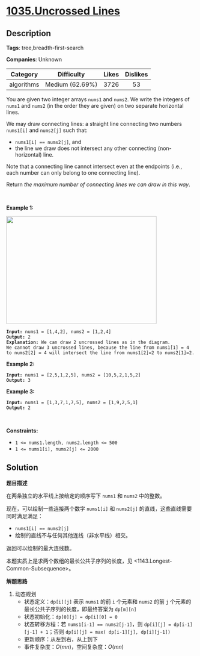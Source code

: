 # [1035.Uncrossed Lines](https://leetcode.com/problems/uncrossed-lines/description/)

## Description

**Tags**: tree,breadth-first-search

**Companies**: Unknown

|  Category  |   Difficulty    | Likes | Dislikes |
| :--------: | :-------------: | :---: | :------: |
| algorithms | Medium (62.69%) | 3726  |    53    |

<p>You are given two integer arrays <code>nums1</code> and <code>nums2</code>. We write the integers of <code>nums1</code> and <code>nums2</code> (in the order they are given) on two separate horizontal lines.</p>
<p>We may draw connecting lines: a straight line connecting two numbers <code>nums1[i]</code> and <code>nums2[j]</code> such that:</p>
<ul>
  <li><code>nums1[i] == nums2[j]</code>, and</li>
  <li>the line we draw does not intersect any other connecting (non-horizontal) line.</li>
</ul>
<p>Note that a connecting line cannot intersect even at the endpoints (i.e., each number can only belong to one connecting line).</p>
<p>Return <em>the maximum number of connecting lines we can draw in this way</em>.</p>
<p>&nbsp;</p>
<p><strong class="example">Example 1:</strong></p>
<img alt="" src="https://assets.leetcode.com/uploads/2019/04/26/142.png" style="width: 400px; height: 286px;" />
<pre><code><strong>Input:</strong> nums1 = [1,4,2], nums2 = [1,2,4]
<strong>Output:</strong> 2
<strong>Explanation:</strong> We can draw 2 uncrossed lines as in the diagram.
We cannot draw 3 uncrossed lines, because the line from nums1[1] = 4 to nums2[2] = 4 will intersect the line from nums1[2]=2 to nums2[1]=2.</code></pre>
<p><strong class="example">Example 2:</strong></p>
<pre><code><strong>Input:</strong> nums1 = [2,5,1,2,5], nums2 = [10,5,2,1,5,2]
<strong>Output:</strong> 3</code></pre>
<p><strong class="example">Example 3:</strong></p>
<pre><code><strong>Input:</strong> nums1 = [1,3,7,1,7,5], nums2 = [1,9,2,5,1]
<strong>Output:</strong> 2</code></pre>
<p>&nbsp;</p>
<p><strong>Constraints:</strong></p>
<ul>
  <li><code>1 &lt;= nums1.length, nums2.length &lt;= 500</code></li>
  <li><code>1 &lt;= nums1[i], nums2[j] &lt;= 2000</code></li>
</ul>

## Solution

**题目描述**

在两条独立的水平线上按给定的顺序写下 `nums1` 和 `nums2` 中的整数。

现在，可以绘制一些连接两个数字 `nums1[i]` 和 `nums2[j]` 的直线，这些直线需要同时满足满足：

- `nums1[i] == nums2[j]`
- 绘制的直线不与任何其他连线（非水平线）相交。

返回可以绘制的最大连线数。

本题实质上是求两个数组的最长公共子序列的长度，见 <1143.Longest-Common-Subsequence>。

**解题思路**

1. 动态规划
   - 状态定义：`dp[i][j]` 表示 `nums1` 的前 `i` 个元素和 `nums2` 的前 `j` 个元素的最长公共子序列的长度，即最终答案为 `dp[m][n]`
   - 状态初始化：`dp[0][j] = dp[i][0] = 0`
   - 状态转移方程：若 `nums1[i-1] == nums2[j-1]`，则 `dp[i][j] = dp[i-1][j-1] + 1`；否则 `dp[i][j] = max( dp[i-1][j], dp[i][j-1])`
   - 更新顺序：从左到右，从上到下
   - 事件复杂度：$O(mn)$，空间复杂度：$O(mn)$
